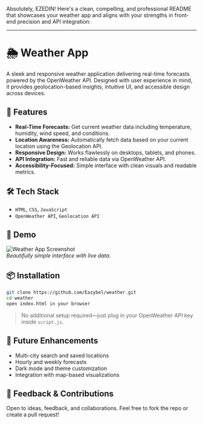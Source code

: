 Absolutely, EZEDIN! Here's a clean, compelling, and professional README that showcases your weather app and aligns with your strengths in front-end precision and API integration:

---

# 🌦️ Weather App

A sleek and responsive weather application delivering real-time forecasts powered by the OpenWeather API. Designed with user experience in mind, it provides geolocation-based insights, intuitive UI, and accessible design across devices.

## 🚀 Features

- **Real-Time Forecasts:** Get current weather data including temperature, humidity, wind speed, and conditions.
- **Location Awareness:** Automatically fetch data based on your current location using the Geolocation API.
- **Responsive Design:** Works flawlessly on desktops, tablets, and phones.
- **API Integration:** Fast and reliable data via OpenWeather API.
- **Accessibility-Focused:** Simple interface with clean visuals and readable metrics.

## 🛠️ Tech Stack

- `HTML`, `CSS`, `JavaScript`
- `OpenWeather API`, `Geolocation API`

## 📸 Demo

![Weather App Screenshot](demo.png)  
*Beautifully simple interface with live data.*

## 📦 Installation

```bash
git clone https://github.com/Eazybel/weather.git
cd weather
open index.html in your browser
```

> No additional setup required—just plug in your OpenWeather API key inside `script.js`.

## 🌱 Future Enhancements

- Multi-city search and saved locations
- Hourly and weekly forecasts
- Dark mode and theme customization
- Integration with map-based visualizations

## 💬 Feedback & Contributions

Open to ideas, feedback, and collaborations. Feel free to fork the repo or create a pull request!

